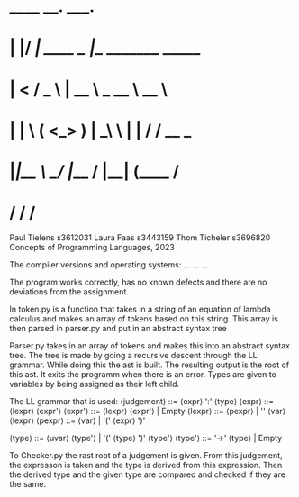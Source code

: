 #  ____  __.          ___.                      
# |    |/ _|   ____   \_ |__   _______  _____   
# |      <    /  _ \   | __ \  \_  __ \ \__  \  
# |    |  \  (  <_> )  | \_\ \  |  | \/  / __ \_
# |____|__ \  \____/   |___  /  |__|    (____  /
#         \/               \/                \/ 

Paul Tielens s3612031
Laura Faas s3443159
Thom Ticheler s3696820
Concepts of Programming Languages, 2023

The compiler versions and operating systems:
...
...
...

The program works correctly, has no known defects and there are no deviations from the assignment.

In token.py is a function that takes in a string of an equation of lambda calculus and makes an array of tokens based on this string. 
This array is then parsed in parser.py and put in an abstract syntax tree

Parser.py takes in an array of tokens and makes this into an abstract syntax tree. The tree is made by going a recursive descent through the LL grammar. While doing this the ast is built. The resulting output is the root of this ast. It exits the programm when there is an error.
Types are given to variables by being assigned as their left child.

The LL grammar that is used:
⟨judgement⟩ ::= ⟨expr⟩ ':' ⟨type⟩
⟨expr⟩ ::= ⟨lexpr⟩ ⟨expr'⟩
⟨expr'⟩ ::= ⟨lexpr⟩ ⟨expr'⟩ | Empty
⟨lexpr⟩ ::= ⟨pexpr⟩ | '\' ⟨var⟩ ⟨lexpr⟩
⟨pexpr⟩ ::= ⟨var⟩ | '(' ⟨expr⟩ ')'

⟨type⟩ ::= ⟨uvar⟩ ⟨type'⟩ | '(' ⟨type⟩ ')' ⟨type'⟩ 
⟨type'⟩ ::=  '->' ⟨type⟩ | Empty

To Checker.py the rast root of a judgement is given. From this judgement, the expresson is taken and the type is derived from this expression. Then the derived type and the given type are compared and checked if they are the same.




